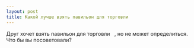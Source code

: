 ```yaml
---
layout: post 
title: Какой лучше взять павильон для торговли ‌ ‌ 
--- 
```

Друг хочет взять павильон для торговли ‌ ‌ , но не может определиться. Что бы вы посоветовали?